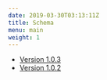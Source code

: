 ```yaml
---
date: 2019-03-30T03:13:11Z
title: Schema
menu: main
weight: 1
---
```


* [Version 1.0.3](1.0.3)  
* [Version 1.0.2](1.0.2)  
